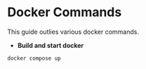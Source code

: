 # Docker Commands

This guide outlies various docker commands.

- **Build and start docker**
 ```
 docker compose up
 ```